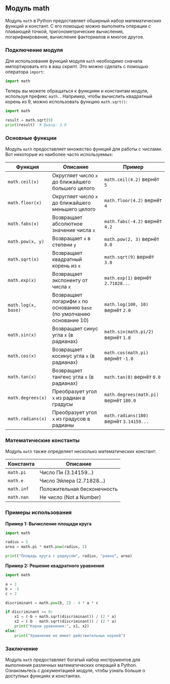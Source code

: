 ## Модуль math

Модуль `math` в Python предоставляет обширный набор математических функций и констант. С его помощью можно выполнять операции с плавающей точкой, тригонометрические вычисления, логарифмирование, вычисление факториалов и многое другое. 

### Подключение модуля

Для использования функций модуля `math` необходимо сначала импортировать его в ваш скрипт. Это можно сделать с помощью оператора `import`:

```python
import math
```

Теперь вы можете обращаться к функциям и константам модуля, используя префикс `math.`. Например, чтобы вычислить квадратный корень из 9, можно использовать функцию `math.sqrt()`:

```python
import math

result = math.sqrt(9)
print(result)  # Вывод: 3.0
```

### Основные функции

Модуль `math` предоставляет множество функций для работы с числами. Вот некоторые из наиболее часто используемых:

| Функция     | Описание                                   | Пример                             |
|--------------|---------------------------------------------|-----------------------------------|
| `math.ceil(x)` | Округляет число `x` до ближайшего большего целого | `math.ceil(4.2)` вернёт `5`     |
| `math.floor(x)` | Округляет число `x` до ближайшего меньшего целого | `math.floor(4.2)` вернёт `4`    |
| `math.fabs(x)` | Возвращает абсолютное значение числа `x`    | `math.fabs(-4.2)` вернёт `4.2`  |
| `math.pow(x, y)` | Возвращает `x` в степени `y`               | `math.pow(2, 3)` вернёт `8.0`    |
| `math.sqrt(x)` | Возвращает квадратный корень из `x`       | `math.sqrt(9)` вернёт `3.0`      |
| `math.exp(x)` | Возвращает экспоненту от числа `x`       | `math.exp(1)` вернёт `2.71828...` |
| `math.log(x, base)` | Возвращает логарифм `x` по основанию `base` (по умолчанию основание 10) | `math.log(100, 10)` вернёт `2.0` |
| `math.sin(x)` | Возвращает синус угла `x` (в радианах)    | `math.sin(math.pi/2)` вернёт `1.0`|
| `math.cos(x)` | Возвращает косинус угла `x` (в радианах)   | `math.cos(math.pi)` вернёт `-1.0`|
| `math.tan(x)` | Возвращает тангенс угла `x` (в радианах)   | `math.tan(0)` вернёт `0.0`      |
| `math.degrees(x)` | Преобразует угол `x` из радиан в градусы   | `math.degrees(math.pi)` вернёт `180.0` |
| `math.radians(x)` | Преобразует угол `x` из градусов в радианы | `math.radians(180)` вернёт `3.14159...` |

### Математические константы

Модуль `math` также определяет несколько математических констант:

| Константа    | Описание                                  |
|---------------|----------------------------------------------|
| `math.pi`   | Число Пи (3.14159...)                    |
| `math.e`    | Число Эйлера (2.71828...)                 |
| `math.inf`  | Положительная бесконечность                |
| `math.nan`  | Не число (Not a Number)                   |

### Примеры использования

**Пример 1: Вычисление площади круга**

```python
import math

radius = 5
area = math.pi * math.pow(radius, 2)

print("Площадь круга с радиусом", radius, "равна", area)
```

**Пример 2: Решение квадратного уравнения**

```python
import math

a = 1
b = -3
c = 2

discriminant = math.pow(b, 2) - 4 * a * c

if discriminant >= 0:
    x1 = (-b + math.sqrt(discriminant)) / (2 * a)
    x2 = (-b - math.sqrt(discriminant)) / (2 * a)
    print("Корни уравнения:", x1, x2)
else:
    print("Уравнение не имеет действительных корней")
```

### Заключение

Модуль `math` предоставляет богатый набор инструментов для выполнения различных математических операций в Python.  Ознакомьтесь с документацией модуля, чтобы узнать больше о доступных функциях и константах. 
